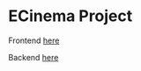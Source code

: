 # ECinema Project

Frontend [here](https://github.com/kargozeyan/ecinema-frontend)

Backend  [here](https://github.com/kargozeyan/ecinema-backend)
